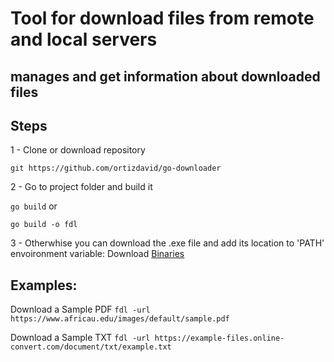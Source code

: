# Tool for download  files from remote and local servers

## manages and get information about downloaded files


## Steps

1 - Clone or download repository

``
git https://github.com/ortizdavid/go-downloader
``

2 - Go to project folder and build it

``
go build
``
or

``
go build -o fdl
``

3 - Otherwhise you can download the .exe file and add its location to 'PATH' envoironment variable:
Download <a href="binaries.zip">Binaries</a>


## Examples: 

Download a Sample PDF
``
fdl -url https://www.africau.edu/images/default/sample.pdf
``

Download a Sample TXT
``
fdl -url https://example-files.online-convert.com/document/txt/example.txt
``
